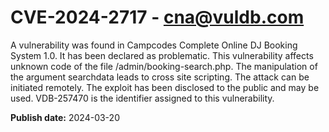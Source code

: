 # CVE-2024-2717 - cna@vuldb.com

A vulnerability was found in Campcodes Complete Online DJ Booking System 1.0. It has been declared as problematic. This vulnerability affects unknown code of the file /admin/booking-search.php. The manipulation of the argument searchdata leads to cross site scripting. The attack can be initiated remotely. The exploit has been disclosed to the public and may be used. VDB-257470 is the identifier assigned to this vulnerability.

**Publish date:** 2024-03-20
